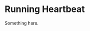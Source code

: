 [title]: # (Running Heartbeat)
[tags]: # (XXX)
[priority]: # (792)
# Running Heartbeat
Something here.
